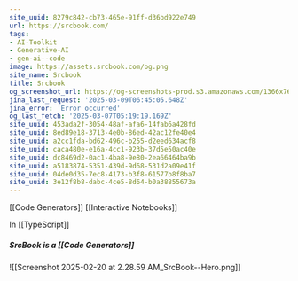 ```yaml
---
site_uuid: 8279c842-cb73-465e-91ff-d36bd922e749
url: https://srcbook.com/
tags:
- AI-Toolkit
- Generative-AI
- gen-ai--code
image: https://assets.srcbook.com/og.png
site_name: Srcbook
title: Srcbook
og_screenshot_url: https://og-screenshots-prod.s3.amazonaws.com/1366x768/80/false/986813a2f37df68634a3f133876a4cff7c95b474b6240ec78e2f60b7a17ad86c.jpeg
jina_last_request: '2025-03-09T06:45:05.648Z'
jina_error: 'Error occurred'
og_last_fetch: '2025-03-07T05:19:19.169Z'
site_uuid: 453ada2f-3054-48af-afa6-14fab6a428fd
site_uuid: 8ed89e18-3713-4e0b-86ed-42ac12fe40e4
site_uuid: a2cc1fda-bd62-496c-b255-d2eed634acf8
site_uuid: caca480e-e16a-4cc1-923b-37d5e50ac40e
site_uuid: dc8469d2-0ac1-4ba8-9e80-2ea66464ba9b
site_uuid: a5183874-5351-439d-9d68-531d2a09e41f
site_uuid: 04de0d35-7ec8-4173-b3f8-61577b8f8ba7
site_uuid: 3e12f8b8-dabc-4ce5-8d64-b0a38855673a
---
```


[[Code Generators]]
[[Interactive Notebooks]]

In [[TypeScript]]

##### SrcBook is a [[Code Generators]]
![[Screenshot 2025-02-20 at 2.28.59 AM_SrcBook--Hero.png]]

